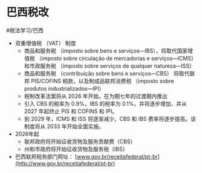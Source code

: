 # 巴西税改
#税法学习/巴西

* 双重增值税 （VAT） 制度
  * 商品和服务税 （imposto sobre bens e serviços—IBS），将取代国家增值税 （imposto sobre circulação de mercadorias e serviços—ICMS） 和市政服务税 （imposto sobre serviços de qualquer natureza—ISS）
  * 商品和服务税 （contribuição sobre bens e serviços—CBS） 将取代联邦 PIS/COFINS 税款，以及制成品联邦消费税 （imposto sobre produtos industrializados—IPI）
  * 税制改革法案将从 2026 年开始，在为期七年的过渡期内推出
  * 引入 CBS 的税率为 0.9%，IBS 的税率为 0.1%，并将逐步增加，并从 2027 年起终止 PIS 和 COFINS 和 IPI。
  * 到 2029 年，ICMS 和 ISS 将逐渐减少，CBS 和 IBS 费率将逐步提高。该制度将从 2033 年开始全面实施。
* 2026年起
  * 联邦政府将开始征收货物及服务贡献费（CBS）
  * 州和市政府将开始征收货物及服务税（IBS）
* 巴西联邦税务部门网址： [www.gov.br/receitafederal/pt-br](http://www.gov.br/receitafederal/pt-br)

⠀
